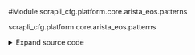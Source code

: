 <link rel="preload stylesheet" as="style" href="https://cdnjs.cloudflare.com/ajax/libs/10up-sanitize.css/11.0.1/sanitize.min.css" integrity="sha256-PK9q560IAAa6WVRRh76LtCaI8pjTJ2z11v0miyNNjrs=" crossorigin>
<link rel="preload stylesheet" as="style" href="https://cdnjs.cloudflare.com/ajax/libs/10up-sanitize.css/11.0.1/typography.min.css" integrity="sha256-7l/o7C8jubJiy74VsKTidCy1yBkRtiUGbVkYBylBqUg=" crossorigin>
<link rel="stylesheet preload" as="style" href="https://cdnjs.cloudflare.com/ajax/libs/highlight.js/10.1.1/styles/github.min.css" crossorigin>
<script defer src="https://cdnjs.cloudflare.com/ajax/libs/highlight.js/10.1.1/highlight.min.js" integrity="sha256-Uv3H6lx7dJmRfRvH8TH6kJD1TSK1aFcwgx+mdg3epi8=" crossorigin></script>
<script>window.addEventListener('DOMContentLoaded', () => hljs.initHighlighting())</script>















#Module scrapli_cfg.platform.core.arista_eos.patterns

scrapli_cfg.platform.core.arista_eos.patterns

<details class="source">
    <summary>
        <span>Expand source code</span>
    </summary>
    <pre>
        <code class="python">
"""scrapli_cfg.platform.core.arista_eos.patterns"""
import re

GLOBAL_COMMENT_LINE_PATTERN = re.compile(pattern=r"^\! .*$", flags=re.I | re.M)
BANNER_PATTERN = re.compile(pattern=r"^banner.*EOF$", flags=re.I | re.M | re.S)
END_PATTERN = re.compile(pattern="end$")

# pre-canned config section grabber patterns

# match all ethernet interfaces w/ or w/out config items below them
ETHERNET_INTERFACES = re.compile(
    pattern=r"(^interface ethernet\d+$(?:\n^\s{3}.*$)*\n!\n)+", flags=re.I | re.M
)
# match management1 interface and config items below it
MANAGEMENT_ONE_INTERFACE = re.compile(
    pattern=r"^interface management1$(?:\n^\s{3}.*$)*\n!", flags=re.I | re.M
)
        </code>
    </pre>
</details>